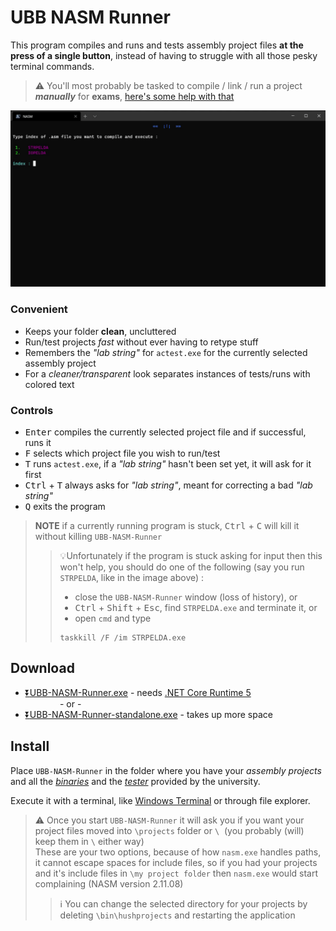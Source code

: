 # UBB NASM Runner

This program compiles and runs and tests assembly project files **at the press of a single button**,
instead of having to struggle with all those pesky terminal commands.

> :warning: You'll most probably be tasked to compile / link / run a project **_manually_** for **exams**,
> [here's some help with that](COMPILEGUIDE.md#manually-compiling-ubb-nasm-projects)

![demo](demo.gif)

### Convenient

- Keeps your folder **clean**, uncluttered
- Run/test projects _fast_ without ever having to retype stuff
- Remembers the _"lab string"_ for `actest.exe` for the
  currently selected assembly project
- For a _cleaner/transparent_ look separates instances of tests/runs
  with colored text

### Controls

- <kbd>Enter</kbd> compiles the currently selected 
  project file and if successful, runs it
- <kbd>F</kbd> selects which project file 
  you wish to run/test
- <kbd>T</kbd> runs `actest.exe`, if a _"lab string"_ hasn't 
  been set yet, it will ask for it first
- <kbd>Ctrl</kbd> + <kbd>T</kbd> always asks for _"lab string"_, 
  meant for correcting a bad  _"lab string"_
- <kbd>Q</kbd> exits the program

> **NOTE** if a currently running program is
> stuck, <kbd>Ctrl</kbd> + <kbd>C</kbd> will kill it without
> killing `UBB-NASM-Runner`  
>> :bulb:Unfortunately if the program is stuck asking for input
>> then this won't help, you should do one of the following 
>> (say you run `STRPELDA`, like in the image above) :  
>> - close the `UBB-NASM-Runner` window (loss of history), or 
>> - <kbd>Ctrl</kbd> + <kbd>Shift</kbd> + <kbd>Esc</kbd>,
>> find `STRPELDA.exe` and terminate it, or
>> - open `cmd` and type
>> ```batch
>> taskkill /F /im STRPELDA.exe
>> ```

## Download

- [:arrow_double_down:UBB-NASM-Runner.exe](https://github.com/FLevent29/UBB-NASM-Runner/releases/download/1.0/UBB-NASM-Runner.exe)
\- needs [.NET Core Runtime 5](https://dotnet.microsoft.com/download/dotnet/current/runtime)  
  &nbsp;&nbsp;&nbsp;&nbsp;&nbsp;&nbsp;&nbsp;&nbsp;&nbsp;&nbsp;&nbsp;&nbsp;&nbsp;&nbsp;- or -
- [:arrow_double_down:UBB-NASM-Runner-standalone.exe](https://github.com/FLevent29/UBB-NASM-Runner/releases/download/1.0/UBB-NASM-Runner-standalone.exe)
\- takes up more space

## Install

Place `UBB-NASM-Runner` in the folder where you have your _assembly projects_ 
and all the _[binaries](https://www.cs.ubbcluj.ro/~afra/ac/aclab.zip)_ 
and the _[tester](https://www.cs.ubbcluj.ro/~scsanad/actest/actest.zip)_ 
provided by the university.

Execute it with a terminal, like [Windows Terminal](https://github.com/microsoft/terminal#installing-and-running-windows-terminal) 
or through file explorer.

> :warning: Once you start `UBB-NASM-Runner` it will ask you
> if you want your project files moved into `\projects` folder or ` \ `&nbsp;
> (you probably (will) keep them in ` \ `&nbsp;either way)   
> These are your two options, because of how `nasm.exe` handles
> paths, it cannot escape spaces for include files, so
> if you had your projects and it's include files in
> `\my project folder` then `nasm.exe` would start complaining
> (NASM version 2.11.08)
>> :information_source: You can change the selected 
>> directory for your projects by deleting `\bin\hushprojects` 
>> and restarting the application
